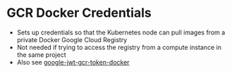 # GCR Docker Credentials

- Sets up credentials so that the Kubernetes node can pull images from a private Docker Google Cloud Registry
- Not needed if trying to access the registry from a compute instance in the same project
- Also see [google-jwt-gcr-token-docker](https://github.com/hasura/google-jwt-gcr-token-docker)

